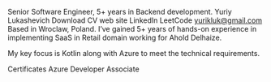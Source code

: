 Senior Software Engineer, 5+ years in Backend development.
Yuriy Lukashevich 
Download CV
web site
LinkedIn
LeetCode
yurikluk@gmail.com
Based in Wroclaw, Poland.
I’ve gained 5+ years of hands-on experience in implementing SaaS in Retail domain working for Ahold Delhaize.

My key focus is Kotlin along with Azure to meet the technical requirements.

Certificates
Azure Developer Associate
